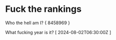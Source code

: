 # Fuck the rankings

Who the hell am I?
{ 8458969 }

What fucking year is it?
[ 2024-08-02T06:30:00Z ]
